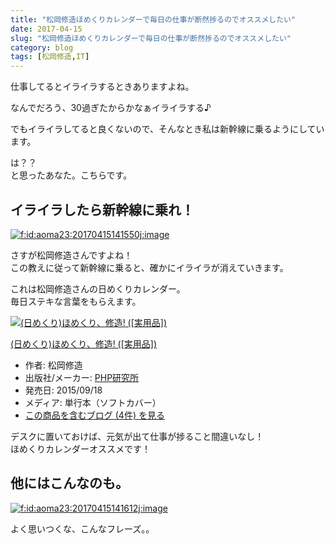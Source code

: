 ```yaml
---
title: "松岡修造ほめくりカレンダーで毎日の仕事が断然捗るのでオススメしたい"
date: 2017-04-15
slug: "松岡修造ほめくりカレンダーで毎日の仕事が断然捗るのでオススメしたい"
category: blog
tags: [松岡修造,IT]
---
```

<p>仕事してるとイライラするときありますよね。</p>

<p>なんでだろう、30過ぎたからかなぁイライラする♪</p>

<p>でもイライラしてると良くないので、そんなとき私は新幹線に乗るようにしています。</p>

<p>は？？<br/>
と思ったあなた。こちらです。</p>

<h2>イライラしたら新幹線に乗れ！</h2>

<p><span itemscope itemtype="http://schema.org/Photograph"><a href="http://f.hatena.ne.jp/aoma23/20170415141550" class="hatena-fotolife" itemprop="url"><img src="https://cdn-ak.f.st-hatena.com/images/fotolife/n/naoqoo23/20170415/20170415141550.jpg" alt="f:id:aoma23:20170415141550j:image" title="f:id:aoma23:20170415141550j:image" class="hatena-fotolife" itemprop="image"></a></span></p>

<p>さすが松岡修造さんですよね！<br/>
この教えに従って新幹線に乗ると、確かにイライラが消えていきます。</p>

<p>これは松岡修造さんの日めくりカレンダー。<br/>
毎日ステキな言葉をもらえます。</p>

<p><div class="hatena-asin-detail"><a href="http://www.amazon.co.jp/exec/obidos/ASIN/456982644X/naon05-22/"><img src="https://images-fe.ssl-images-amazon.com/images/I/51qTvaNRjwL._SL160_.jpg" class="hatena-asin-detail-image" alt="(日めくり)ほめくり、修造! ([実用品])" title="(日めくり)ほめくり、修造! ([実用品])"></a><div class="hatena-asin-detail-info"><p class="hatena-asin-detail-title"><a href="http://www.amazon.co.jp/exec/obidos/ASIN/456982644X/naon05-22/">(日めくり)ほめくり、修造! ([実用品])</a></p><ul><li><span class="hatena-asin-detail-label">作者:</span> 松岡修造</li><li><span class="hatena-asin-detail-label">出版社/メーカー:</span> <a class="keyword" href="http://d.hatena.ne.jp/keyword/PHP%B8%A6%B5%E6%BD%EA">PHP研究所</a></li><li><span class="hatena-asin-detail-label">発売日:</span> 2015/09/18</li><li><span class="hatena-asin-detail-label">メディア:</span> 単行本（ソフトカバー）</li><li><a href="http://d.hatena.ne.jp/asin/456982644X/naon05-22" target="_blank">この商品を含むブログ (4件) を見る</a></li></ul></div><div class="hatena-asin-detail-foot"></div></div></p>

<p>デスクに置いておけば、元気が出て仕事が捗ること間違いなし！<br/>
ほめくりカレンダーオススメです！</p>

<h2>他にはこんなのも。</h2>

<p><span itemscope itemtype="http://schema.org/Photograph"><a href="http://f.hatena.ne.jp/aoma23/20170415141612" class="hatena-fotolife" itemprop="url"><img src="https://cdn-ak.f.st-hatena.com/images/fotolife/n/naoqoo23/20170415/20170415141612.jpg" alt="f:id:aoma23:20170415141612j:image" title="f:id:aoma23:20170415141612j:image" class="hatena-fotolife" itemprop="image"></a></span></p>

<p>よく思いつくな、こんなフレーズ。。</p>
